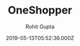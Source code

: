 ---
title: OneShopper
github: https://github.com/rohitguptab/OneShopper
demo: https://oneshopper.netlify.app/
author: Rohit Gupta
ssg:
  - Gatsby
cms:
  - Markdown
date: 2019-05-13T05:52:36.000Z
description: This is repository create for Ecommerce site With Gatsby js
draft: false
publish_date: '2019-05-13T05:52:36Z'
update_date: '2020-08-14T03:47:37Z'
github_star: 87
github_fork: 59
---